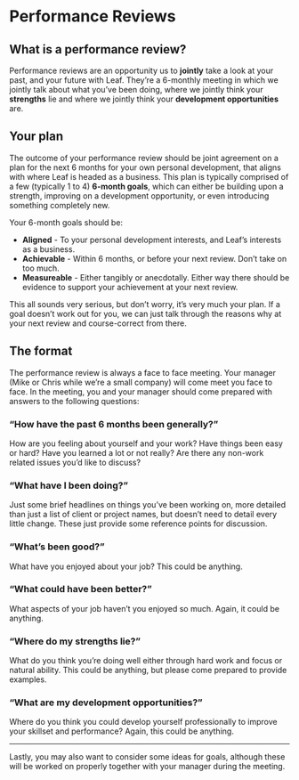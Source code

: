 # Performance Reviews

## What is a performance review?
Performance reviews are an opportunity us to **jointly** take a look at your past, and your future with Leaf. They’re a 6-monthly meeting in which we jointly talk about what you’ve been doing, where we jointly think your **strengths** lie and where we jointly think your **development opportunities** are.

## Your plan
The outcome of your performance review should be joint agreement on a plan for the next 6 months for your own personal development, that aligns with where Leaf is headed as a business. This plan is typically comprised of a few (typically 1 to 4) **6-month goals**, which can either be building upon a strength, improving on a development opportunity, or even introducing something completely new.

Your 6-month goals should be:

- **Aligned** - To your personal development interests, and Leaf’s interests as a business. 
- **Achievable** - Within 6 months, or before your next review. Don’t take on too much.
- **Measureable** - Either tangibly or anecdotally. Either way there should be evidence to support your achievement at your next review.

This all sounds very serious, but don’t worry, it’s very much your plan. If a goal doesn’t work out for you, we can just talk through the reasons why at your next review and course-correct from there.

## The format
The performance review is always a face to face meeting. Your manager (Mike or Chris while we’re a small company) will come meet you face to face. In the meeting, you and your manager should come prepared with answers to the following questions:

### “How have the past 6 months been generally?”
How are you feeling about yourself and your work? Have things been easy or hard? Have you learned a lot or not really? Are there any non-work related issues you’d like to discuss? 

### “What have I been doing?”
Just some brief headlines on things you’ve been working on, more detailed than just a list of client or project names, but doesn’t need to detail every little change. These just provide some reference points for discussion.

### “What’s been good?”
What have you enjoyed about your job? This could be anything.

### “What could have been better?”
What aspects of your job haven’t you enjoyed so much. Again, it could be anything.

### “Where do my strengths lie?”
What do you think you’re doing well either through hard work and focus or natural ability. This could be anything, but please come prepared to provide examples. 

### “What are my development opportunities?”
Where do you think you could develop yourself professionally to improve your skillset and performance? Again, this could be anything.

---

Lastly, you may also want to consider some ideas for goals, although these will be worked on properly together with your manager during the meeting.
